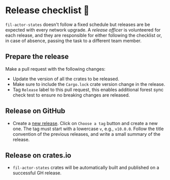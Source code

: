 # Release checklist 🛂

`fil-actor-states` doesn't follow a fixed schedule but releases are be expected with every network upgrade.
A _release officer_ is volunteered for each release, and they are responsible for either following the checklist 
or, in case of absence, passing the task to a different team member.

## Prepare the release

Make a pull request with the following changes:

- Update the version of all the crates to be released.
- Make sure to include the `Cargo.lock` crate version change in the release.
- Tag `Release` label to this pull request, this enables additional forest sync check test to
  ensure no breaking changes are released.

## Release on GitHub

- Create a [new release][1]. Click on `Choose a tag` button and create a new
  one. The tag must start with a lowercase `v`, e.g., `v10.0.0`. Follow the
  title convention of the previous releases, and write a small summary of the
  release.

## Release on crates.io

- `fil-actor-states` crates will be automatically built and published on a successful GH release.

  [1]: https://github.com/ChainSafe/fil-actor-states/releases/new
